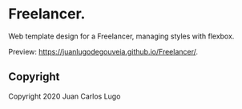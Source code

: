 # Freelancer.

Web template design for a Freelancer, managing styles with flexbox.

Preview: https://juanlugodegouveia.github.io/Freelancer/.

## Copyright

Copyright 2020 Juan Carlos Lugo
